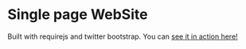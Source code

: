 Single page WebSite
========

Built with requirejs and twitter bootstrap. You can [see it in action here!](https://rhildred/github.io/singlePage)